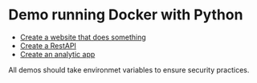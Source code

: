 # Demo running Docker with Python

- [Create a website that does something]()
- [Create a RestAPI]()
- [Create an analytic app]()

All demos should take environmet variables to ensure security practices. 